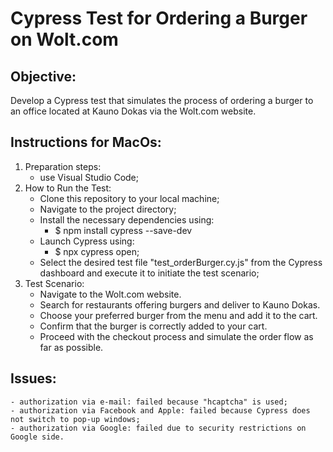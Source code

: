 # Cypress Test for Ordering a Burger on Wolt.com
## Objective:
Develop a Cypress test that simulates the process of ordering a burger to an office located at Kauno Dokas via the Wolt.com website.

## Instructions for MacOs:
1. Preparation steps:
    - use Visual Studio Code;
2. How to Run the Test:
    - Clone this repository to your local machine;
    - Navigate to the project directory;
    - Install the necessary dependencies using:
        - $ npm install cypress --save-dev
    - Launch Cypress using:
        - $ npx cypress open;
    - Select the desired test file "test_orderBurger.cy.js" from the Cypress dashboard and execute it to initiate the test scenario;
3. Test Scenario:
    - Navigate to the Wolt.com website.
    - Search for restaurants offering burgers and deliver to Kauno Dokas.
    - Choose your preferred burger from the menu and add it to the cart.
    - Confirm that the burger is correctly added to your cart.
    - Proceed with the checkout process and simulate the order flow as far as possible.
## Issues:
    - authorization via e-mail: failed because "hcaptcha" is used;
    - authorization via Facebook and Apple: failed because Cypress does not switch to pop-up windows;
    - authorization via Google: failed due to security restrictions on Google side.